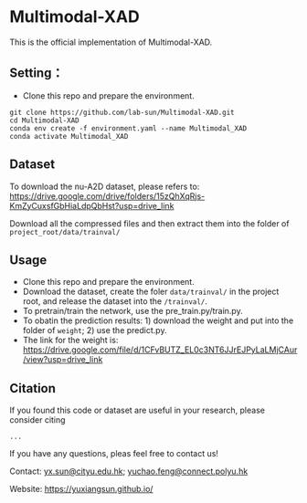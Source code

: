 # Multimodal-XAD
This is the official implementation of Multimodal-XAD.

## Setting：
* Clone this repo and prepare the environment.
```
git clone https://github.com/lab-sun/Multimodal-XAD.git
cd Multimodal-XAD
conda env create -f environment.yaml --name Multimodal_XAD
conda activate Multimodal_XAD
```

## Dataset
To download the nu-A2D dataset, please refers to: https://drive.google.com/drive/folders/15zQhXqRjs-KmZyCuxsfGbHiaLdpQbHst?usp=drive_link

Download all the compressed files and then extract them into the folder of `project_root/data/trainval/`


## Usage
* Clone this repo and prepare the environment.
* Download the dataset, create the foler `data/trainval/` in the project root, and release the dataset into the `/trainval/`.
* To pretrain/train the network, use the pre_train.py/train.py.
* To obatin the prediction results: 1) download the weight and put into the folder of `weight`; 2) use the predict.py.
* The link for the weight is: https://drive.google.com/file/d/1CFvBUTZ_EL0c3NT6JJrEJPyLaLMjCAur/view?usp=drive_link

## Citation
If you found this code or dataset are useful in your research, please consider citing
```
...
```
If you have any questions, pleas feel free to contact us!

Contact: yx.sun@cityu.edu.hk; yuchao.feng@connect.polyu.hk

Website: https://yuxiangsun.github.io/
